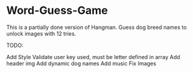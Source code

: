 # Word-Guess-Game

This is a partially done version of Hangman. Guess dog breed names to unlock images with 12 tries.


TODO:

Add Style
Validate user key used, must be letter defined in array
Add header img
Add dynamic dog names
Add music
Fix Images

